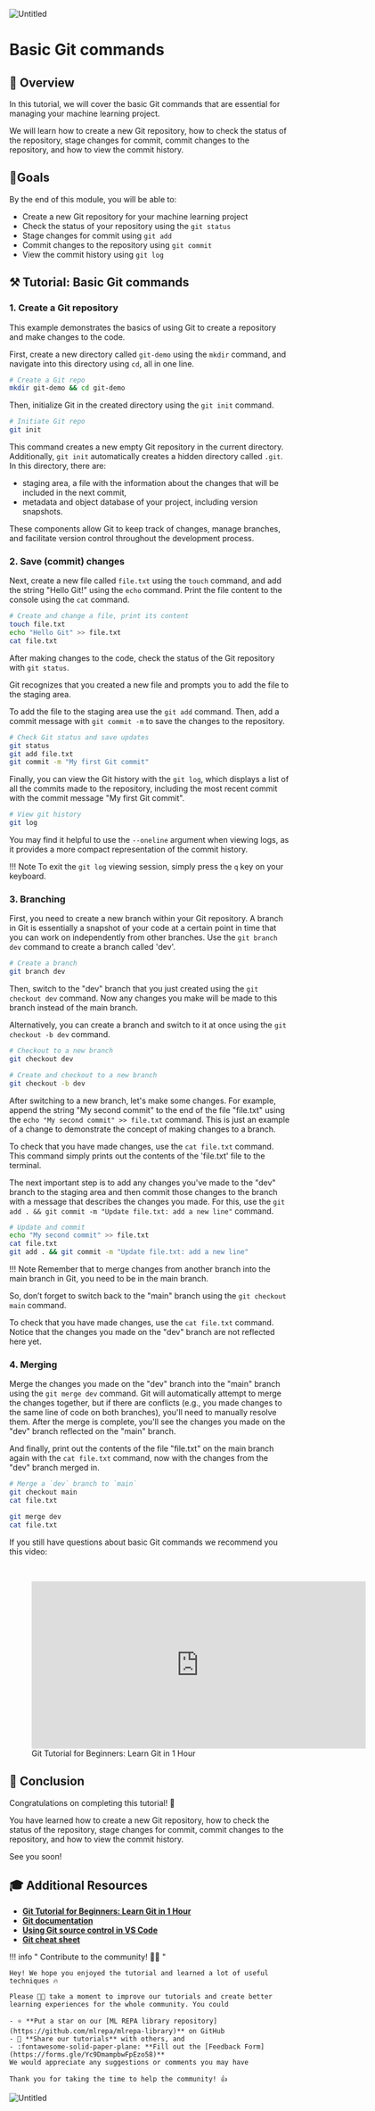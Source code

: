 ![Untitled](images/2-git-basics.png)


# Basic Git commands

## 👀 **Overview**

In this tutorial, we will cover the basic Git commands that are essential for managing your machine learning project. 

We will learn how to create a new Git repository, how to check the status of the repository, stage changes for commit, commit changes to the repository, and how to view the commit history.

## 🎯**Goals**

By the end of this module, you will be able to:

- Create a new Git repository for your machine learning project
- Check the status of your repository using the `git status`
- Stage changes for commit using `git add`
- Commit changes to the repository using `git commit`
- View the commit history using `git log`

## **⚒️ Tutorial: Basic Git commands**

### **1. Create a Git repository**

This example demonstrates the basics of using Git to create a repository and make changes to the code.

First, create a new directory called `git-demo` using the `mkdir` command, and navigate into this directory using `cd`, all in one line.

```bash
# Create a Git repo
mkdir git-demo && cd git-demo
```

Then, initialize Git in the created directory using the `git init` command.

```bash
# Initiate Git repo
git init
```

This command creates a new empty Git repository in the current directory.
Additionally, `git init` automatically creates a hidden directory called `.git`. In this directory, there are:

- staging area, a file with the information about the changes that will be included in the next commit,
- metadata and object database of your project, including version snapshots.

These components allow Git to keep track of changes, manage branches, and facilitate version control throughout the development process.

### **2. Save (commit) changes**

Next, create a new file called `file.txt` using the `touch` command, and add the string "Hello Git!" using the `echo` command.
Print the file content to the console using the `cat` command.

```bash
# Create and change a file, print its content
touch file.txt 
echo "Hello Git" >> file.txt
cat file.txt 
```

After making changes to the code, check the status of the Git repository with `git status`.

Git recognizes that you created a new file and prompts you to add the file to the staging area.

To add the file to the staging area use the `git add` command.
Then, add a commit message with `git commit -m` to save the changes to the repository.

```bash
# Check Git status and save updates
git status 
git add file.txt 
git commit -m "My first Git commit"
```

Finally, you can view the Git history with the `git log`, which displays a list of all the commits made to the repository, including the most recent commit with the commit message "My first Git commit".

```bash
# View git history 
git log  
```

You may find it helpful to use the `--oneline` argument when viewing logs, as it provides a more compact representation of the commit history.

!!! Note
     To exit the `git log` viewing session, simply press the `q` key on your keyboard.

### **3.  Branching**

First, you need to create a new branch within your Git repository. A branch in Git is essentially a snapshot of your code at a certain point in time that you can work on independently from other branches. Use the `git branch dev` command to create a branch called 'dev'.

```bash
# Create a branch
git branch dev
```

Then, switch to the "dev" branch that you just created using the `git checkout dev` command. Now any changes you make will be made to this branch instead of the main branch.

Alternatively, you can create a branch and switch to it at once using the `git checkout -b dev` command.

```bash
# Checkout to a new branch
git checkout dev

# Create and checkout to a new branch
git checkout -b dev
```

After switching to a new branch, let's make some changes. For example, append the string "My second commit" to the end of the file "file.txt" using the `echo "My second commit" >> file.txt` command. This is just an example of a change to demonstrate the concept of making changes to a branch.

To check that you have made changes, use the `cat file.txt` command. This command simply prints out the contents of the 'file.txt' file to the terminal.

The next important step is to add any changes you've made to the "dev" branch to the staging area and then commit those changes to the branch with a message that describes the changes you made. For this, use the `git add . && git commit -m "Update file.txt: add a new line"` command.

```bash
# Update and commit
echo "My second commit" >> file.txt
cat file.txt 
git add . && git commit -m "Update file.txt: add a new line"
```
!!! Note
     Remember that to merge changes from another branch into the main branch in Git, you need to be in the main branch.

So, don’t forget to switch back to the "main" branch using the `git checkout main` command.

To check that you have made changes, use the `cat file.txt` command. Notice that the changes you made on the "dev" branch are not reflected here yet.

### **4. Merging**

Merge the changes you made on the "dev" branch into the "main" branch using the `git merge dev` command. Git will automatically attempt to merge the changes together, but if there are conflicts (e.g., you made changes to the same line of code on both branches), you'll need to manually resolve them. After the merge is complete, you'll see the changes you made on the "dev" branch reflected on the "main" branch.

And finally, print out the contents of the file "file.txt" on the main branch again with the `cat file.txt` command, now with the changes from the "dev" branch merged in.

```bash
# Merge a `dev` branch to `main`
git checkout main 
cat file.txt

git merge dev
cat file.txt
```

If you still have questions about basic Git commands we recommend you this video:

<br>

<figure class="video_container">
  <iframe src="https://www.youtube.com/embed/8JJ101D3knE" frameborder="0" width="600" height="300" allowfullscreen="true" "Image Title" > </iframe>
  <figcaption>
    Git Tutorial for Beginners: Learn Git in 1 Hour
    </figcaption>
</figure>

## **🏁 Conclusion**

Congratulations on completing this tutorial! 🥳 

You have learned how to create a new Git repository, how to check the status of the repository, stage changes for commit, commit changes to the repository, and how to view the commit history.

See you soon!

## 🎓 **Additional Resources**

- **[Git Tutorial for Beginners: Learn Git in 1 Hour](https://www.youtube.com/watch?v=8JJ101D3knE&list=RDLV2ReR1YJrNOM&index=4)** 
- **[Git documentation](https://git-scm.com/doc)**
- **[Using Git source control in VS Code](https://code.visualstudio.com/docs/sourcecontrol/overview)**
- **[Git cheat sheet](https://education.github.com/git-cheat-sheet-education.pdf)**

!!! info " Contribute to the community! 🙏🏻 "

    Hey! We hope you enjoyed the tutorial and learned a lot of useful techniques 🔥 
    
    Please 🙏🏻 take a moment to improve our tutorials and create better learning experiences for the whole community. You could

    - ⭐ **Put a star on our [ML REPA library repository](https://github.com/mlrepa/mlrepa-library)** on GitHub 
    - 📣 **Share our tutorials** with others, and
    - :fontawesome-solid-paper-plane: **Fill out the [Feedback Form](https://forms.gle/Yc9DmampbwFpEzo58)**
    We would appreciate any suggestions or comments you may have

    Thank you for taking the time to help the community! 👍

![Untitled](images/footer.png)